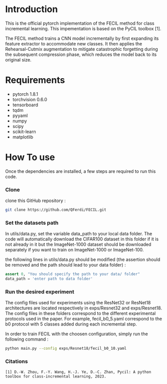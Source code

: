 # Introduction
This is the official pytorch implementation of the FECIL method for class incremental learning. This impementation is based on the PyCIL toolbox [1].

The FECIL method trains a CNN model incrementally by first expanding its feature extractor to accommodate new classes. It then applies the Rehearsal-Cutmix augmentation to mitigate catastrophic forgetting during the subsequent compression phase, which reduces the model back to its original size.

# Requirements

- pytorch 1.8.1
- torchvision 0.6.0
- tensorboard
- tqdm
- pyyaml
- numpy
- scipy
- scikit-learn
- matplotlib

# How To use

Once the dependencies are installed, a few steps are required to run this code.

### Clone
clone this GitHub repository : 
```sh
git clone https://github.com/QFerdi/FECIL.git
```
### Set the datasets path
In utils/data.py, set the variable data_path to your local data folder. The code will automatically download the CIFAR100 dataset in this folder if it is not already in it but the ImageNet-1000 dataset should be downloaded separately if you want to train on ImageNet-1000 or ImageNet-100.

the following lines in utils/data.py should be modified (the assertion should be removed and the path should lead to your data folder) : 
```python
assert 0, "You should specify the path to your data/ folder"
data_path = 'enter path to data folder'
```

### Run the desired experiment
The config files used for experiments using the ResNet32 or ResNet18 architectures are located respectively in exps/Resnet32 and exps/Resnet18. The config files in these folders correspond to the different experimental protocols used in the paper. For example, fecil_b0_5.yaml correspond to the b0 protocol with 5 classes added during each incremental step.

In order to train FECIL with the choosen configuration, simply run the following command : 
```sh
python main.py --config exps/Resnet18/fecil_b0_10.yaml
```
### Citations

    [1] D.-W. Zhou, F.-Y. Wang, H.-J. Ye, D.-C. Zhan, Pycil: A python toolbox for class-incremental learning, 2023.